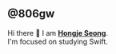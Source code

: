## @806gw
Hi there 👋 I am [**Hongje Seong**](https://hongje-dev.notion.site/064fef310ae2418fa36304d85e581085).   
I'm focused on studying Swift.

<!-- > Typescript, React

